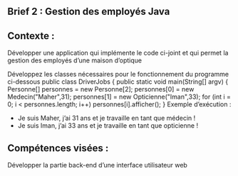 ## Brief 2 : Gestion des employés Java

## Contexte :

Développer une application qui implémente le code ci-joint et qui permet la gestion des employés
d’une maison d’optique

Développez les classes nécessaires pour le fonctionnement du programme ci-dessous
public class DriverJobs {
public static void main(String[] argv) {
Personne[] personnes = new Personne[2];
personnes[0] = new Medecin("Maher",31);
personnes[1] = new Opticienne("Iman",33);
for (int i = 0; i < personnes.length; i++)
personnes[i].afficher();
}
Exemple d’exécution :

- Je suis Maher, j’ai 31 ans et je travaille en tant que médecin !
- Je suis Iman, j’ai 33 ans et je travaille en tant que opticienne !

## Compétences visées :

Développer la partie back-end d’une interface utilisateur web
